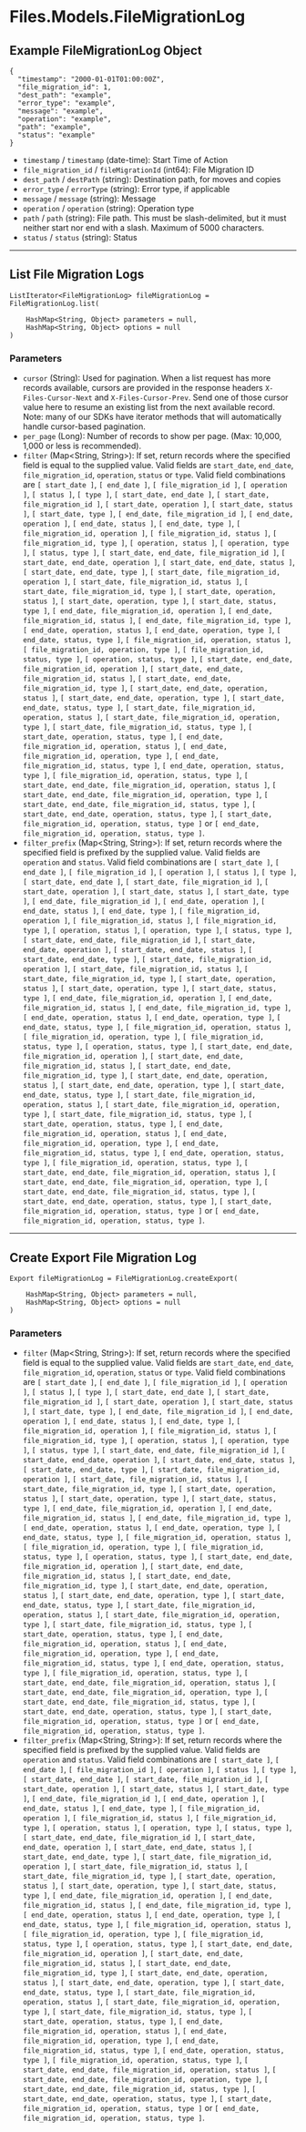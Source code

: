 # Files.Models.FileMigrationLog

## Example FileMigrationLog Object

```
{
  "timestamp": "2000-01-01T01:00:00Z",
  "file_migration_id": 1,
  "dest_path": "example",
  "error_type": "example",
  "message": "example",
  "operation": "example",
  "path": "example",
  "status": "example"
}
```

* `timestamp` / `timestamp`  (date-time): Start Time of Action
* `file_migration_id` / `fileMigrationId`  (int64): File Migration ID
* `dest_path` / `destPath`  (string): Destination path, for moves and copies
* `error_type` / `errorType`  (string): Error type, if applicable
* `message` / `message`  (string): Message
* `operation` / `operation`  (string): Operation type
* `path` / `path`  (string): File path. This must be slash-delimited, but it must neither start nor end with a slash. Maximum of 5000 characters.
* `status` / `status`  (string): Status


---

## List File Migration Logs

```
ListIterator<FileMigrationLog> fileMigrationLog = FileMigrationLog.list(
    
    HashMap<String, Object> parameters = null,
    HashMap<String, Object> options = null
)
```

### Parameters

* `cursor` (String): Used for pagination.  When a list request has more records available, cursors are provided in the response headers `X-Files-Cursor-Next` and `X-Files-Cursor-Prev`.  Send one of those cursor value here to resume an existing list from the next available record.  Note: many of our SDKs have iterator methods that will automatically handle cursor-based pagination.
* `per_page` (Long): Number of records to show per page.  (Max: 10,000, 1,000 or less is recommended).
* `filter` (Map<String, String>): If set, return records where the specified field is equal to the supplied value. Valid fields are `start_date`, `end_date`, `file_migration_id`, `operation`, `status` or `type`. Valid field combinations are `[ start_date ]`, `[ end_date ]`, `[ file_migration_id ]`, `[ operation ]`, `[ status ]`, `[ type ]`, `[ start_date, end_date ]`, `[ start_date, file_migration_id ]`, `[ start_date, operation ]`, `[ start_date, status ]`, `[ start_date, type ]`, `[ end_date, file_migration_id ]`, `[ end_date, operation ]`, `[ end_date, status ]`, `[ end_date, type ]`, `[ file_migration_id, operation ]`, `[ file_migration_id, status ]`, `[ file_migration_id, type ]`, `[ operation, status ]`, `[ operation, type ]`, `[ status, type ]`, `[ start_date, end_date, file_migration_id ]`, `[ start_date, end_date, operation ]`, `[ start_date, end_date, status ]`, `[ start_date, end_date, type ]`, `[ start_date, file_migration_id, operation ]`, `[ start_date, file_migration_id, status ]`, `[ start_date, file_migration_id, type ]`, `[ start_date, operation, status ]`, `[ start_date, operation, type ]`, `[ start_date, status, type ]`, `[ end_date, file_migration_id, operation ]`, `[ end_date, file_migration_id, status ]`, `[ end_date, file_migration_id, type ]`, `[ end_date, operation, status ]`, `[ end_date, operation, type ]`, `[ end_date, status, type ]`, `[ file_migration_id, operation, status ]`, `[ file_migration_id, operation, type ]`, `[ file_migration_id, status, type ]`, `[ operation, status, type ]`, `[ start_date, end_date, file_migration_id, operation ]`, `[ start_date, end_date, file_migration_id, status ]`, `[ start_date, end_date, file_migration_id, type ]`, `[ start_date, end_date, operation, status ]`, `[ start_date, end_date, operation, type ]`, `[ start_date, end_date, status, type ]`, `[ start_date, file_migration_id, operation, status ]`, `[ start_date, file_migration_id, operation, type ]`, `[ start_date, file_migration_id, status, type ]`, `[ start_date, operation, status, type ]`, `[ end_date, file_migration_id, operation, status ]`, `[ end_date, file_migration_id, operation, type ]`, `[ end_date, file_migration_id, status, type ]`, `[ end_date, operation, status, type ]`, `[ file_migration_id, operation, status, type ]`, `[ start_date, end_date, file_migration_id, operation, status ]`, `[ start_date, end_date, file_migration_id, operation, type ]`, `[ start_date, end_date, file_migration_id, status, type ]`, `[ start_date, end_date, operation, status, type ]`, `[ start_date, file_migration_id, operation, status, type ]` or `[ end_date, file_migration_id, operation, status, type ]`.
* `filter_prefix` (Map<String, String>): If set, return records where the specified field is prefixed by the supplied value. Valid fields are `operation` and `status`. Valid field combinations are `[ start_date ]`, `[ end_date ]`, `[ file_migration_id ]`, `[ operation ]`, `[ status ]`, `[ type ]`, `[ start_date, end_date ]`, `[ start_date, file_migration_id ]`, `[ start_date, operation ]`, `[ start_date, status ]`, `[ start_date, type ]`, `[ end_date, file_migration_id ]`, `[ end_date, operation ]`, `[ end_date, status ]`, `[ end_date, type ]`, `[ file_migration_id, operation ]`, `[ file_migration_id, status ]`, `[ file_migration_id, type ]`, `[ operation, status ]`, `[ operation, type ]`, `[ status, type ]`, `[ start_date, end_date, file_migration_id ]`, `[ start_date, end_date, operation ]`, `[ start_date, end_date, status ]`, `[ start_date, end_date, type ]`, `[ start_date, file_migration_id, operation ]`, `[ start_date, file_migration_id, status ]`, `[ start_date, file_migration_id, type ]`, `[ start_date, operation, status ]`, `[ start_date, operation, type ]`, `[ start_date, status, type ]`, `[ end_date, file_migration_id, operation ]`, `[ end_date, file_migration_id, status ]`, `[ end_date, file_migration_id, type ]`, `[ end_date, operation, status ]`, `[ end_date, operation, type ]`, `[ end_date, status, type ]`, `[ file_migration_id, operation, status ]`, `[ file_migration_id, operation, type ]`, `[ file_migration_id, status, type ]`, `[ operation, status, type ]`, `[ start_date, end_date, file_migration_id, operation ]`, `[ start_date, end_date, file_migration_id, status ]`, `[ start_date, end_date, file_migration_id, type ]`, `[ start_date, end_date, operation, status ]`, `[ start_date, end_date, operation, type ]`, `[ start_date, end_date, status, type ]`, `[ start_date, file_migration_id, operation, status ]`, `[ start_date, file_migration_id, operation, type ]`, `[ start_date, file_migration_id, status, type ]`, `[ start_date, operation, status, type ]`, `[ end_date, file_migration_id, operation, status ]`, `[ end_date, file_migration_id, operation, type ]`, `[ end_date, file_migration_id, status, type ]`, `[ end_date, operation, status, type ]`, `[ file_migration_id, operation, status, type ]`, `[ start_date, end_date, file_migration_id, operation, status ]`, `[ start_date, end_date, file_migration_id, operation, type ]`, `[ start_date, end_date, file_migration_id, status, type ]`, `[ start_date, end_date, operation, status, type ]`, `[ start_date, file_migration_id, operation, status, type ]` or `[ end_date, file_migration_id, operation, status, type ]`.


---

## Create Export File Migration Log

```
Export fileMigrationLog = FileMigrationLog.createExport(
    
    HashMap<String, Object> parameters = null,
    HashMap<String, Object> options = null
)
```

### Parameters

* `filter` (Map<String, String>): If set, return records where the specified field is equal to the supplied value. Valid fields are `start_date`, `end_date`, `file_migration_id`, `operation`, `status` or `type`. Valid field combinations are `[ start_date ]`, `[ end_date ]`, `[ file_migration_id ]`, `[ operation ]`, `[ status ]`, `[ type ]`, `[ start_date, end_date ]`, `[ start_date, file_migration_id ]`, `[ start_date, operation ]`, `[ start_date, status ]`, `[ start_date, type ]`, `[ end_date, file_migration_id ]`, `[ end_date, operation ]`, `[ end_date, status ]`, `[ end_date, type ]`, `[ file_migration_id, operation ]`, `[ file_migration_id, status ]`, `[ file_migration_id, type ]`, `[ operation, status ]`, `[ operation, type ]`, `[ status, type ]`, `[ start_date, end_date, file_migration_id ]`, `[ start_date, end_date, operation ]`, `[ start_date, end_date, status ]`, `[ start_date, end_date, type ]`, `[ start_date, file_migration_id, operation ]`, `[ start_date, file_migration_id, status ]`, `[ start_date, file_migration_id, type ]`, `[ start_date, operation, status ]`, `[ start_date, operation, type ]`, `[ start_date, status, type ]`, `[ end_date, file_migration_id, operation ]`, `[ end_date, file_migration_id, status ]`, `[ end_date, file_migration_id, type ]`, `[ end_date, operation, status ]`, `[ end_date, operation, type ]`, `[ end_date, status, type ]`, `[ file_migration_id, operation, status ]`, `[ file_migration_id, operation, type ]`, `[ file_migration_id, status, type ]`, `[ operation, status, type ]`, `[ start_date, end_date, file_migration_id, operation ]`, `[ start_date, end_date, file_migration_id, status ]`, `[ start_date, end_date, file_migration_id, type ]`, `[ start_date, end_date, operation, status ]`, `[ start_date, end_date, operation, type ]`, `[ start_date, end_date, status, type ]`, `[ start_date, file_migration_id, operation, status ]`, `[ start_date, file_migration_id, operation, type ]`, `[ start_date, file_migration_id, status, type ]`, `[ start_date, operation, status, type ]`, `[ end_date, file_migration_id, operation, status ]`, `[ end_date, file_migration_id, operation, type ]`, `[ end_date, file_migration_id, status, type ]`, `[ end_date, operation, status, type ]`, `[ file_migration_id, operation, status, type ]`, `[ start_date, end_date, file_migration_id, operation, status ]`, `[ start_date, end_date, file_migration_id, operation, type ]`, `[ start_date, end_date, file_migration_id, status, type ]`, `[ start_date, end_date, operation, status, type ]`, `[ start_date, file_migration_id, operation, status, type ]` or `[ end_date, file_migration_id, operation, status, type ]`.
* `filter_prefix` (Map<String, String>): If set, return records where the specified field is prefixed by the supplied value. Valid fields are `operation` and `status`. Valid field combinations are `[ start_date ]`, `[ end_date ]`, `[ file_migration_id ]`, `[ operation ]`, `[ status ]`, `[ type ]`, `[ start_date, end_date ]`, `[ start_date, file_migration_id ]`, `[ start_date, operation ]`, `[ start_date, status ]`, `[ start_date, type ]`, `[ end_date, file_migration_id ]`, `[ end_date, operation ]`, `[ end_date, status ]`, `[ end_date, type ]`, `[ file_migration_id, operation ]`, `[ file_migration_id, status ]`, `[ file_migration_id, type ]`, `[ operation, status ]`, `[ operation, type ]`, `[ status, type ]`, `[ start_date, end_date, file_migration_id ]`, `[ start_date, end_date, operation ]`, `[ start_date, end_date, status ]`, `[ start_date, end_date, type ]`, `[ start_date, file_migration_id, operation ]`, `[ start_date, file_migration_id, status ]`, `[ start_date, file_migration_id, type ]`, `[ start_date, operation, status ]`, `[ start_date, operation, type ]`, `[ start_date, status, type ]`, `[ end_date, file_migration_id, operation ]`, `[ end_date, file_migration_id, status ]`, `[ end_date, file_migration_id, type ]`, `[ end_date, operation, status ]`, `[ end_date, operation, type ]`, `[ end_date, status, type ]`, `[ file_migration_id, operation, status ]`, `[ file_migration_id, operation, type ]`, `[ file_migration_id, status, type ]`, `[ operation, status, type ]`, `[ start_date, end_date, file_migration_id, operation ]`, `[ start_date, end_date, file_migration_id, status ]`, `[ start_date, end_date, file_migration_id, type ]`, `[ start_date, end_date, operation, status ]`, `[ start_date, end_date, operation, type ]`, `[ start_date, end_date, status, type ]`, `[ start_date, file_migration_id, operation, status ]`, `[ start_date, file_migration_id, operation, type ]`, `[ start_date, file_migration_id, status, type ]`, `[ start_date, operation, status, type ]`, `[ end_date, file_migration_id, operation, status ]`, `[ end_date, file_migration_id, operation, type ]`, `[ end_date, file_migration_id, status, type ]`, `[ end_date, operation, status, type ]`, `[ file_migration_id, operation, status, type ]`, `[ start_date, end_date, file_migration_id, operation, status ]`, `[ start_date, end_date, file_migration_id, operation, type ]`, `[ start_date, end_date, file_migration_id, status, type ]`, `[ start_date, end_date, operation, status, type ]`, `[ start_date, file_migration_id, operation, status, type ]` or `[ end_date, file_migration_id, operation, status, type ]`.
